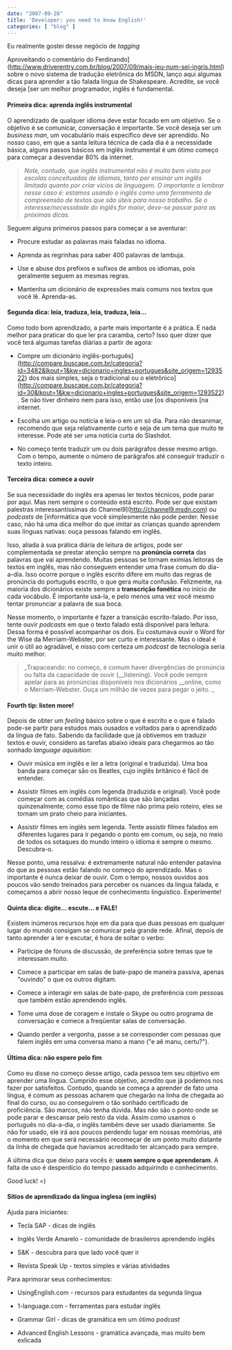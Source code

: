 ```yaml
---
date: "2007-09-28"
title: 'Developer: you need to know English!'
categories: [ "blog" ]
---
```

Eu realmente gostei desse negócio de _tagging_

Aproveitando o comentário do Ferdinando](http://www.driverentry.com.br/blog/2007/09/mais-ieu-num-sei-ingris.html) sobre o novo sistema de tradução eletrônica do MSDN, lanço aqui algumas dicas para aprender a tão falada língua de Shakespeare. Acredite, se você deseja [ser um melhor programador, inglês é fundamental.

#### Primeira dica: aprenda inglês instrumental

O aprendizado de qualquer idioma deve estar focado em um objetivo. Se o objetivo é se comunicar, conversação é importante. Se você deseja ser um _business man_, um vocabulário mais específico deve ser aprendido. No nosso caso, em que a santa leitura técnica de cada dia é a necessidade básica, alguns passos básicos em inglês instrumental é um ótimo começo para começar a desvendar 80% da internet.

> _Note, contudo, que inglês instrumental não é muito bem visto por escolas conceituadas de idiomas, tanto por ensinar um inglês limitado quanto por criar vícios de linguagem. O importante a lembrar nesse caso é: estamos usando o inglês como uma ferramenta de compreensão de textos que são úteis para nosso trabalho. Se o interesse/necessidade do inglês for maior, deve-se passar para as próximas dicas._

Seguem alguns primeiros passos para começar a se aventurar:

	
  * Procure estudar as palavras mais faladas no idioma.

	
  * Aprenda as regrinhas para saber 400 palavras de lambuja.

	
  * Use e abuse dos prefixos e sufixos de ambos os idiomas, pois geralmente seguem as mesmas regras.

	
  * Mantenha um dicionário de expressões mais comuns nos textos que você lê. Aprenda-as.

#### Segunda dica: leia, traduza, leia, traduza, leia...

Como todo bom aprendizado, a parte mais importante é a prática. E nada melhor para praticar do que ler pra caramba, certo? Isso quer dizer que você terá algumas tarefas diárias a partir de agora:

	
  * Compre um dicionário inglês-português](http://compare.buscape.com.br/categoria?id=3482&lkout=1&kw=dicionario+ingles+portugues&site_origem=1293522) dos mais simples, seja o tradicional ou o eletrônico](http://compare.buscape.com.br/categoria?id=30&lkout=1&kw=dicionario+ingles+portugues&site_origem=1293522). Se não tiver dinheiro nem para isso, então use [os disponíveis [na internet.

	
  * Escolha um artigo ou notícia e leia-o em um só dia. Para não desanimar, recomendo que seja relativamente curto e seja de um tema que muito te interesse. Pode até ser uma notícia curta do Slashdot.

	
  * No começo tente traduzir um ou dois parágrafos desse mesmo artigo. Com o tempo, aumente o número de parágrafos até conseguir traduzir o texto inteiro.

#### Terceira dica: comece a ouvir

Se sua necessidade do inglês era apenas ler textos técnicos, pode parar por aqui. Mas nem sempre o conteúdo está escrito. Pode ser que existam palestras interessantíssimas do Channel9](http://channel9.msdn.com) ou _podcasts_ de [informática que você simplesmente não pode perder. Nesse caso, não há uma dica melhor do que imitar as crianças quando aprendem suas línguas nativas: ouça pessoas falando em inglês.

Isso, aliada à sua prática diária de leitura de artigos, pode ser complementada se prestar atenção sempre na **pronúncia correta** das palavras que vai aprendendo. Muitas pessoas se tornam exímias leitoras de textos em inglês, mas não conseguem entender uma frase comum do dia-a-dia. Isso ocorre porque o inglês escrito difere em muito das regras de pronúncia do português escrito, o que gera muita confusão. Felizmente, na maioria dos dicionários existe sempre a **transcrição fonética** no início de cada vocábulo. É importante usá-la, e pelo menos uma vez você mesmo tentar pronunciar a palavra de sua boca.

Nesse momento, o importante é fazer a transição escrito-falado. Por isso, tente ouvir _podcasts_ em que o texto falado está disponível para leitura. Dessa forma é possível acompanhar os dois. Eu costumava ouvir o Word for the Wise da Merriam-Webster, por ser curto e interessante. Mas o ideal é unir o útil ao agradável, e nisso com certeza um _podcast_ de tecnologia seria muito melhor.

> _Trapaceando: no começo, é comum haver divergências de pronúncia ou falta da capacidade de ouvir (__listening). Você pode sempre apelar para as pronúncias disponíveis nos dicionários __online, como o Merriam-Webster. Ouça um milhão de vezes para pegar o jeito.
_

#### Fourth tip: listen more!

Depois de obter um _feeling_ básico sobre o que é escrito e o que é falado pode-se partir para estudos mais ousados e voltados para o aprendizado da língua de fato. Sabendo da facilidade que já obtivemos em traduzir textos e ouvir, considero as tarefas abaixo ideais para chegarmos ao tão sonhado _language aquisition_:

	
  * Ouvir música em inglês e ler a letra (original e traduzida). Uma boa banda para começar são os Beatles, cujo inglês britânico é fácil de entender.

	
  * Assistir filmes em inglês com legenda (traduzida e original). Você pode começar com as comédias românticas que são lançadas quinzenalmente; como esse tipo de filme não prima pelo roteiro, eles se tornam um prato cheio para iniciantes.

	
  * Assistir filmes em inglês sem legenda. Tente assistir filmes falados em diferentes lugares para ir pegando o ponto em comum, ou seja, no meio de todos os sotaques do mundo inteiro o idioma é sempre o mesmo. Descubra-o.

Nesse ponto, uma ressalva: é extremamente natural não entender patavina do que as pessoas estão falando no começo do aprendizado. Mas o importante é nunca deixar de ouvir. Com o tempo, nossos ouvidos aos poucos vão sendo treinados para perceber os nuances da língua falada, e começamos a abrir nosso leque de conhecimento linguístico. Experimente!

#### Quinta dica: digite... escute... e FALE!

Existem inúmeros recursos hoje em dia para que duas pessoas em qualquer lugar do mundo consigam se comunicar pela grande rede. Afinal, depois de tanto aprender a ler e escutar, é hora de soltar o verbo:

	
  * Participe de fóruns de discussão, de preferência sobre temas que te interessam muito.

	
  * Comece a participar em salas de bate-papo de maneira passiva, apenas "ouvindo" o que os outros digitam.

	
  * Comece a interagir em salas de bate-papo, de preferência com pessoas que também estão aprendendo inglês.

	
  * Tome uma dose de coragem e instale o Skype ou outro programa de conversação e comece a freqüentar salas de conversação.

	
  * Quando perder a vergonha, passe a se corresponder com pessoas que falem inglês em uma conversa mano a mano ("e aê manu, certu?").

#### Última dica: não espere pelo fim

Como eu disse no começo desse artigo, cada pessoa tem seu objetivo em aprender uma língua. Cumprido esse objetivo, acredito que já podemos nos fazer por satisfeitos. Contudo, quando se começa a aprender de fato uma língua, é comum as pessoas acharem que chegarão na linha de chegada ao final do curso, ou ao conseguirem o tão sonhado certificado de proficiência. São marcos, não tenha dúvida. Mas não são o ponto onde se pode parar e descansar pelo resto da vida. Assim como usamos o português no dia-a-dia, o inglês também deve ser usado diariamente. Se não for usado, ele irá aos poucos perdendo lugar em nossas memórias, até o momento em que será necessário recomeçar de um ponto muito distante da linha de chegada que haviamos acreditado ter alcançado para sempre.

A última dica que deixo para vocês é: **usem sempre o que aprenderam**. A falta de uso é desperdício do tempo passado adquirindo o conhecimento.

Good luck! =)

#### Sítios de aprendizado da língua inglesa (em inglês)

Ajuda para iniciantes:

	
  * Tecla SAP - dicas de inglês

	
  * Inglês Verde Amarelo - comunidade de brasileiros aprendendo inglês

	
  * S&K - descubra para que lado você quer ir

	
  * Revista Speak Up - textos simples e várias atividades

Para aprimorar seus conhecimentos:

	
  * UsingEnglish.com - recursos para estudantes da segunda língua[
](http://www.usingenglish.com/)

	
  * 1-language.com - ferramentas para estudar inglês[
](http://www.1-language.com/englishcourse/index.htm)

	
  * Grammar Girl - dicas de gramática em um ótimo _podcast_

	
  * Advanced English Lessons - gramática avançada, mas muito bem exlicada[
](http://www.englishpage.com/)

